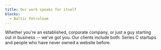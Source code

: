 ```yaml
---
title: Our work speaks for itself
blocks:
  - Baltic Petroleum
---
```

Whether you're an established, corporate company, or just a guy starting out in business -- we've got you. Our clients include both: Series C startups and people who have never owned a website before.